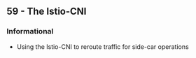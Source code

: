 ## 59 - The Istio-CNI
### Informational
- Using the Istio-CNI to reroute traffic for side-car operations